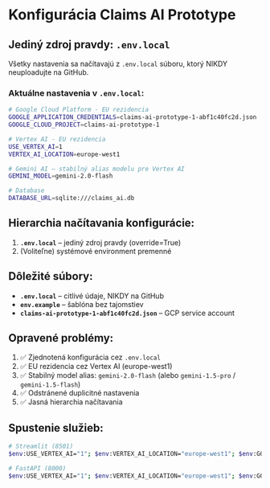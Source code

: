 # Konfigurácia Claims AI Prototype

## Jediný zdroj pravdy: `.env.local`

Všetky nastavenia sa načítavajú z `.env.local` súboru, ktorý NIKDY neuploadujte na GitHub.

### Aktuálne nastavenia v `.env.local`:

```bash
# Google Cloud Platform - EU rezidencia
GOOGLE_APPLICATION_CREDENTIALS=claims-ai-prototype-1-abf1c40fc2d.json
GOOGLE_CLOUD_PROJECT=claims-ai-prototype-1

# Vertex AI - EU rezidencia
USE_VERTEX_AI=1
VERTEX_AI_LOCATION=europe-west1

# Gemini AI – stabilný alias modelu pre Vertex AI
GEMINI_MODEL=gemini-2.0-flash

# Database
DATABASE_URL=sqlite:///claims_ai.db
```

## Hierarchia načítavania konfigurácie:

1. **`.env.local`** – jediný zdroj pravdy (override=True)
2. (Voliteľne) systémové environment premenné

## Dôležité súbory:

- **`.env.local`** – citlivé údaje, NIKDY na GitHub
- **`env.example`** – šablóna bez tajomstiev
- **`claims-ai-prototype-1-abf1c40fc2d.json`** – GCP service account

## Opravené problémy:

1. ✅ Zjednotená konfigurácia cez `.env.local`
2. ✅ EU rezidencia cez Vertex AI (europe-west1)
3. ✅ Stabilný model alias: `gemini-2.0-flash` (alebo `gemini-1.5-pro` / `gemini-1.5-flash`)
4. ✅ Odstránené duplicitné nastavenia
5. ✅ Jasná hierarchia načítavania

## Spustenie služieb:

```bash
# Streamlit (8501)
$env:USE_VERTEX_AI="1"; $env:VERTEX_AI_LOCATION="europe-west1"; $env:GOOGLE_CLOUD_PROJECT="claims-ai-prototype-1"; $env:GOOGLE_APPLICATION_CREDENTIALS="claims-ai-prototype-1-abf1c40fc2d.json"; streamlit run app_streamlit.py --server.port 8501 --server.address 0.0.0.0

# FastAPI (8000)
$env:USE_VERTEX_AI="1"; $env:VERTEX_AI_LOCATION="europe-west1"; $env:GOOGLE_CLOUD_PROJECT="claims-ai-prototype-1"; $env:GOOGLE_APPLICATION_CREDENTIALS="claims-ai-prototype-1-abf1c40fc2d.json"; uvicorn api:app --host 0.0.0.0 --port 8000 --reload
```
